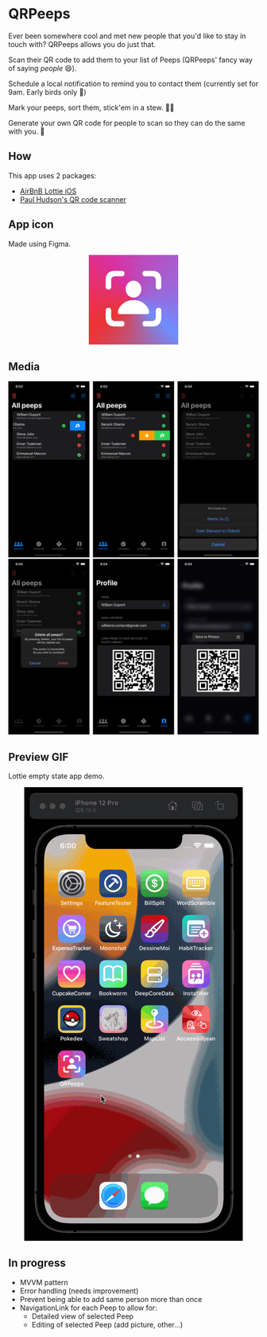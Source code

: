 # QRPeeps
Ever been somewhere cool and met new people that you'd like to stay in touch with?
QRPeeps allows you do just that.

Scan their QR code to add them to your list of Peeps (QRPeeps' fancy way of saying _people_ 😄).

Schedule a local notification to remind you to contact them (currently set for 9am. Early birds only 🐥)

Mark your peeps, sort them, stick'em in a stew. 🥔🥣

Generate your own QR code for people to scan so they can do the same with you. 📸

## How
This app uses 2 packages:
* [AirBnB Lottie iOS](https://github.com/airbnb/lottie-ios)
* [Paul Hudson's QR code scanner](https://github.com/twostraws/CodeScanner)

## App icon
Made using Figma.
<p align="center">
  <img src="QRPeeps/Assets.xcassets/AppIcon.appiconset/180.png"/>
</p>

## Media
<p align="center">
  <img src="media/row1.png"/>
  <img src="media/row2.png"/>
</p>

## Preview GIF
Lottie empty state app demo.
<p align="center">
  <img src="media/lottie_demo.gif" alt="animated"/>
</p>

## In progress
* MVVM pattern
* Error handling (needs improvement)
* Prevent being able to add same person more than once
* NavigationLink for each Peep to allow for:
  * Detailed view of selected Peep
  * Editing of selected Peep (add picture, other...)
